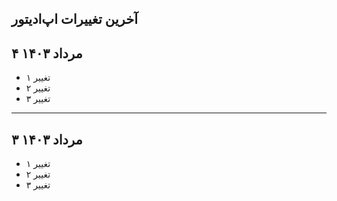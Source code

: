 آخرین تغییرات اپ‌ادیتور
----

## ۴ مرداد ۱۴۰۳

 - تغییر ۱
 - تغییر ۲
 - تغییر ۳

 ----

## ۳ مرداد ۱۴۰۳

 - تغییر ۱
 - تغییر ۲
 - تغییر ۳